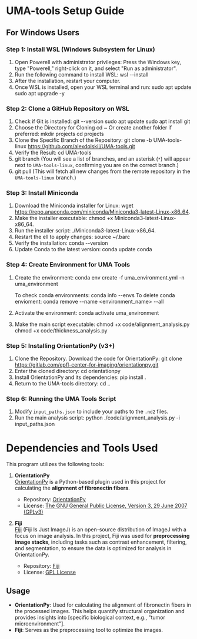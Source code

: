 # UMA-tools Setup Guide

## For Windows Users

### Step 1: Install WSL (Windows Subsystem for Linux)

1. Open Powerell with administrator privileges:
    Press the Windows key, type "Powerell," right-click on it, and select "Run as administrator".
2. Run the following command to install WSL:
    wsl --install
3. After the installation, restart your computer.
4. Once WSL is installed, open your WSL terminal and run:
    sudo apt update
    sudo apt upgrade -y

### Step 2: Clone a GitHub Repository on WSL
1. Check if Git is installed:
   git --version
   sudo apt update
   sudo apt install git
2. Choose the Directory for Cloning
   cd ~
   Or create another folder if preferred:
   mkdir projects
   cd projects
3. Clone the Specific Branch of the Repository:
   git clone -b UMA-tools-linux https://github.com/alexdolskii/UMA-tools.git
4. Verify the Result:
   cd UMA-tools
5. git branch (You will see a list of branches, and an asterisk (`*`) will appear next to `UMA-tools-linux`, confirming you are on the correct branch.)
6. git pull (This will fetch all new changes from the remote repository in the `UMA-tools-linux` branch.)
   

### Step 3: Install Miniconda
1. Download the Miniconda installer for Linux:
    wget https://repo.anaconda.com/miniconda/Miniconda3-latest-Linux-x86_64.
2. Make the installer executable:
    chmod +x Miniconda3-latest-Linux-x86_64.
3. Run the installer script:
    ./Miniconda3-latest-Linux-x86_64.
4. Restart the ell to apply changes:
    source ~/.barc
5. Verify the installation:
    conda --version
6. Update Conda to the latest version:
    conda update conda

### Step 4: Create Environment for UMA Tools
1. Create the environment:
    conda env create -f uma_environment.yml -n uma_environment
    
    To check conda environments:
    conda info --envs
    To delete conda envioment:
    conda remove --name <environment_name> --all

2. Activate the environment:
    conda activate uma_environment
3. Make the main script executable:
    chmod +x code/alignment_analysis.py
    chmod +x code/thickness_analysis.py

### Step 5: Installing OrientationPy (v3+)
1. Clone the Repository. Download the  code for OrientationPy:
    git clone https://gitlab.com/epfl-center-for-imaging/orientationpy.git
2. Enter the cloned directory:
    cd orientationpy
3. Install OrientationPy and its dependencies:
    pip install .
4. Return to the UMA-tools directory:
    cd ..

### Step 6:  Running the UMA Tools Script
1. Modify `input_paths.json` to include your paths to the `.nd2` files.
2. Run the main analysis script:
   python ./code/alignment_analysis.py -i input_paths.json



# Dependencies and Tools Used

This program utilizes the following tools:

1. **OrientationPy**  
   [OrientationPy](https://epfl-center-for-imaging.gitlab.io/orientationpy/introduction.html) is a Python-based plugin used in this project for calculating the **alignment of fibronectin fibers**.

   - Repository: [OrientationPy](https://gitlab.com/epfl-center-for-imaging/orientationpy/)  
   - License: [The GNU General Public License, Version 3, 29 June 2007 (GPLv3)](https://gitlab.com/epfl-center-for-imaging/orientationpy/-/blob/main/LICENSE.md?ref_type=heads)

2. **Fiji**  
   [Fiji](https://fiji.sc/) (Fiji Is Just ImageJ) is an open-source distribution of ImageJ with a focus on image analysis. In this project, Fiji was used for **preprocessing image stacks**, including tasks such as contrast enhancement, filtering, and segmentation, to ensure the data is optimized for analysis in OrientationPy.

   - Repository: [Fiji](https://github.com/fiji/fiji)  
   - License: [GPL License](https://imagej.net/licensing/)

## Usage

- **OrientationPy**: Used for calculating the alignment of fibronectin fibers in the processed images. This helps quantify structural organization and provides insights into [specific biological context, e.g., "tumor microenvironment"].
- **Fiji**: Serves as the preprocessing tool to optimize the images.

